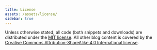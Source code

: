 ```yaml
---
title: License
assets: /assets/license/
sidebar: true
---
```

Unless otherwise stated, all code (both snippets and downloads) are distributed under the [MIT license](mit-license.html). All other blog content is covered by the [Creative Commons Attribution-ShareAlike 4.0 International license](http://creativecommons.org/licenses/by-sa/4.0/).